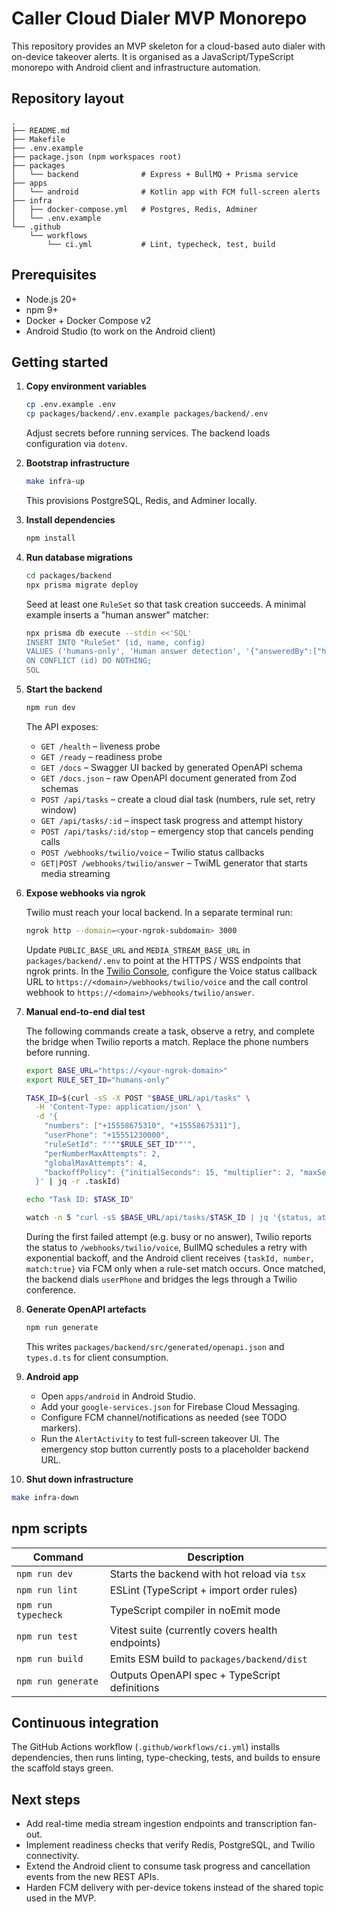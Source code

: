 # Caller Cloud Dialer MVP Monorepo

This repository provides an MVP skeleton for a cloud-based auto dialer with on-device takeover alerts. It is organised as a JavaScript/TypeScript monorepo with Android client and infrastructure automation.

## Repository layout

```
.
├── README.md
├── Makefile
├── .env.example
├── package.json (npm workspaces root)
├── packages
│   └── backend              # Express + BullMQ + Prisma service
├── apps
│   └── android              # Kotlin app with FCM full-screen alerts
├── infra
│   ├── docker-compose.yml   # Postgres, Redis, Adminer
│   └── .env.example
└── .github
    └── workflows
        └── ci.yml           # Lint, typecheck, test, build
```

## Prerequisites

- Node.js 20+
- npm 9+
- Docker + Docker Compose v2
- Android Studio (to work on the Android client)

## Getting started

1. **Copy environment variables**

   ```bash
   cp .env.example .env
   cp packages/backend/.env.example packages/backend/.env
   ```

   Adjust secrets before running services. The backend loads configuration via `dotenv`.

2. **Bootstrap infrastructure**

   ```bash
   make infra-up
   ```

   This provisions PostgreSQL, Redis, and Adminer locally.

3. **Install dependencies**

   ```bash
   npm install
   ```

4. **Run database migrations**

   ```bash
   cd packages/backend
   npx prisma migrate deploy
   ```

   Seed at least one `RuleSet` so that task creation succeeds. A minimal example inserts a "human answer" matcher:

   ```bash
   npx prisma db execute --stdin <<'SQL'
   INSERT INTO "RuleSet" (id, name, config)
   VALUES ('humans-only', 'Human answer detection', '{"answeredBy":["human"]}')
   ON CONFLICT (id) DO NOTHING;
   SQL
   ```

5. **Start the backend**

   ```bash
   npm run dev
   ```

   The API exposes:

   - `GET /health` – liveness probe
   - `GET /ready` – readiness probe
   - `GET /docs` – Swagger UI backed by generated OpenAPI schema
   - `GET /docs.json` – raw OpenAPI document generated from Zod schemas
   - `POST /api/tasks` – create a cloud dial task (numbers, rule set, retry window)
   - `GET /api/tasks/:id` – inspect task progress and attempt history
   - `POST /api/tasks/:id/stop` – emergency stop that cancels pending calls
   - `POST /webhooks/twilio/voice` – Twilio status callbacks
   - `GET|POST /webhooks/twilio/answer` – TwiML generator that starts media streaming

6. **Expose webhooks via ngrok**

   Twilio must reach your local backend. In a separate terminal run:

   ```bash
   ngrok http --domain=<your-ngrok-subdomain> 3000
   ```

   Update `PUBLIC_BASE_URL` and `MEDIA_STREAM_BASE_URL` in `packages/backend/.env` to point at the HTTPS / WSS endpoints that ngrok prints. In the [Twilio Console](https://console.twilio.com/), configure the Voice status callback URL to `https://<domain>/webhooks/twilio/voice` and the call control webhook to `https://<domain>/webhooks/twilio/answer`.

7. **Manual end-to-end dial test**

   The following commands create a task, observe a retry, and complete the bridge when Twilio reports a match. Replace the phone numbers before running.

   ```bash
   export BASE_URL="https://<your-ngrok-domain>"
   export RULE_SET_ID="humans-only"

   TASK_ID=$(curl -sS -X POST "$BASE_URL/api/tasks" \
     -H 'Content-Type: application/json' \
     -d '{
       "numbers": ["+15558675310", "+15558675311"],
       "userPhone": "+15551230000",
       "ruleSetId": "'""$RULE_SET_ID""'",
       "perNumberMaxAttempts": 2,
       "globalMaxAttempts": 4,
       "backoffPolicy": {"initialSeconds": 15, "multiplier": 2, "maxSeconds": 120, "jitterRatio": 0.2}
     }' | jq -r .taskId)

   echo "Task ID: $TASK_ID"

   watch -n 5 "curl -sS $BASE_URL/api/tasks/$TASK_ID | jq '{status, attempts}'"
   ```

   During the first failed attempt (e.g. busy or no answer), Twilio reports the status to `/webhooks/twilio/voice`, BullMQ schedules a retry with exponential backoff, and the Android client receives `{taskId, number, match:true}` via FCM only when a rule-set match occurs. Once matched, the backend dials `userPhone` and bridges the legs through a Twilio conference.

8. **Generate OpenAPI artefacts**

   ```bash
   npm run generate
   ```

   This writes `packages/backend/src/generated/openapi.json` and `types.d.ts` for client consumption.

9. **Android app**

   - Open `apps/android` in Android Studio.
   - Add your `google-services.json` for Firebase Cloud Messaging.
   - Configure FCM channel/notifications as needed (see TODO markers).
   - Run the `AlertActivity` to test full-screen takeover UI. The emergency stop button currently posts to a placeholder backend URL.

10. **Shut down infrastructure**

   ```bash
   make infra-down
   ```

## npm scripts

| Command            | Description                                      |
| ------------------ | ------------------------------------------------ |
| `npm run dev`      | Starts the backend with hot reload via `tsx`     |
| `npm run lint`     | ESLint (TypeScript + import order rules)         |
| `npm run typecheck`| TypeScript compiler in noEmit mode               |
| `npm run test`     | Vitest suite (currently covers health endpoints) |
| `npm run build`    | Emits ESM build to `packages/backend/dist`       |
| `npm run generate` | Outputs OpenAPI spec + TypeScript definitions    |

## Continuous integration

The GitHub Actions workflow (`.github/workflows/ci.yml`) installs dependencies, then runs linting, type-checking, tests, and builds to ensure the scaffold stays green.

## Next steps

- Add real-time media stream ingestion endpoints and transcription fan-out.
- Implement readiness checks that verify Redis, PostgreSQL, and Twilio connectivity.
- Extend the Android client to consume task progress and cancellation events from the new REST APIs.
- Harden FCM delivery with per-device tokens instead of the shared topic used in the MVP.
